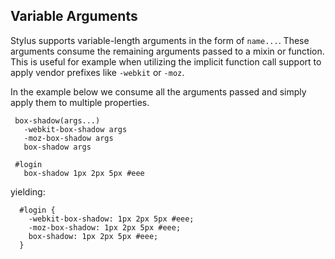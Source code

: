 
## Variable Arguments

 Stylus supports variable-length arguments in the form of `name...`. These arguments consume the remaining arguments passed to a mixin or function. This is useful for example when utilizing the implicit function call support to apply vendor prefixes like `-webkit` or `-moz`.
 

In the example below we consume all the arguments passed and simply apply them to multiple properties.

     box-shadow(args...)
       -webkit-box-shadow args
       -moz-box-shadow args
       box-shadow args

     #login
       box-shadow 1px 2px 5px #eee

yielding:

      #login {
        -webkit-box-shadow: 1px 2px 5px #eee;
        -moz-box-shadow: 1px 2px 5px #eee;
        box-shadow: 1px 2px 5px #eee;
      }

